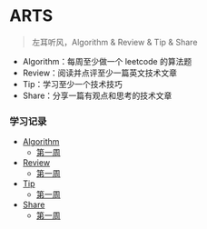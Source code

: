 # ARTS
> 左耳听风，Algorithm &amp; Review &amp; Tip &amp; Share

- Algorithm：每周至少做一个 leetcode 的算法题
- Review：阅读并点评至少一篇英文技术文章
- Tip：学习至少一个技术技巧
- Share：分享一篇有观点和思考的技术文章

### 学习记录
- [Algorithm](Algorithm/README.md)
	- [第一周](Algorithm/week1.md)
- [Review](Review/README.md)
	- [第一周](Review/week1.md)
- [Tip](Tip/README.md)
	- [第一周](Tip/week1.md)
- [Share](Share/README.md)
	- [第一周](Share/week1.md)
